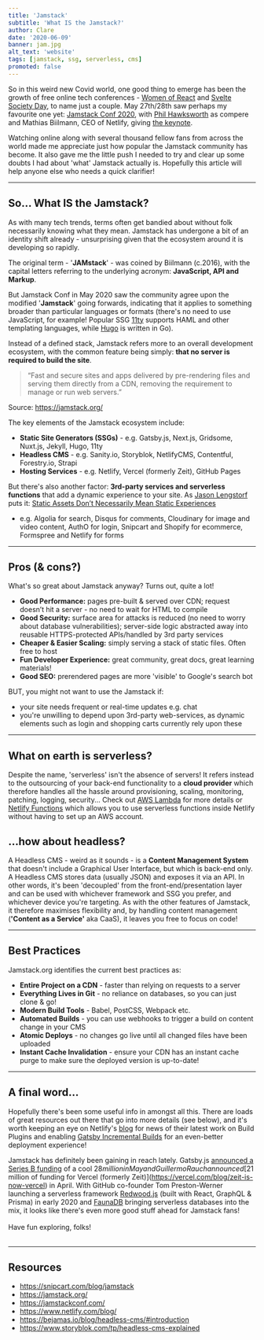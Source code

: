 ```yaml
---
title: 'Jamstack'
subtitle: 'What IS the Jamstack?'
author: Clare
date: '2020-06-09'
banner: jam.jpg
alt_text: 'website'
tags: [jamstack, ssg, serverless, cms]
promoted: false
---
```


So in this weird new Covid world, one good thing to emerge has been the growth of free online tech conferences - [Women of React](https://womenofreact.com/) and [Svelte Society Day](https://sveltesociety.dev/), to name just a couple. May 27th/28th saw perhaps my favourite one yet: [Jamstack Conf 2020](https://jamstackconf.com/), with [Phil Hawksworth](https://www.hawksworx.com/) as compere and Mathias Biilmann, CEO of Netlify, giving [the keynote](https://www.youtube.com/watch?v=w9yrrQBBKos).

Watching online along with several thousand fellow fans from across the world made me appreciate just how popular the Jamstack community has become. It also gave me the little push I needed to try and clear up some doubts I had about 'what' Jamstack actually is. Hopefully this article will help anyone else who needs a quick clarifier!

---

## So... What IS the Jamstack?

As with many tech trends, terms often get bandied about without folk necessarily knowing what they mean. Jamstack has undergone a bit of an identity shift already - unsurprising given that the ecosystem around it is developing so rapidly.

The original term - '**JAMstack**' - was coined by Biilmann (c.2016), with the capital letters referring to the underlying acronym: **JavaScript, API and Markup**.

But Jamstack Conf in May 2020 saw the community agree upon the modified '**Jamstack**' going forwards, indicating that it applies to something broader than particular languages or formats (there's no need to use JavaScript, for example! Popular SSG [11ty](https://www.11ty.dev/) supports HAML and other templating languages, while [Hugo](https://gohugo.io/) is written in Go).

Instead of a defined stack, Jamstack refers more to an overall development ecosystem, with the common feature being simply: **that no server is required to build the site**.

> “Fast and secure sites and apps delivered by pre-rendering files and serving them directly from a CDN, removing the requirement to manage or run web servers.”

Source: https://jamstack.org/

The key elements of the Jamstack ecosystem include:

- **Static Site Generators (SSGs)** - e.g. Gatsby.js, Next.js, Gridsome, Nuxt.js, Jekyll, Hugo, 11ty
- **Headless CMS** - e.g. Sanity.io, Storyblok, NetlifyCMS, Contentful, Forestry.io, Strapi
- **Hosting Services** - e.g. Netlify, Vercel (formerly Zeit), GitHub Pages

But there's also another factor: **3rd-party services and serverless functions** that add a dynamic experience to your site.
As [Jason Lengstorf](https://lengstorf.com/) puts it: [Static Assets Don’t Necessarily Mean Static Experiences](https://www.smashingmagazine.com/2019/12/dynamic-async-functionality-jamsstack-websites/)

- e.g. Algolia for search, Disqus for comments, Cloudinary for image and video content, AuthO for login, Snipcart and Shopify for ecommerce, Formspree and Netlify for forms

---

## Pros (& cons?)

What's so great about Jamstack anyway? Turns out, quite a lot!

- **Good Performance:** pages pre-built & served over CDN; request doesn’t hit a server - no need to wait for HTML to compile
- **Good Security:** surface area for attacks is reduced (no need to worry about database vulnerabilities); server-side logic abstracted away into reusable HTTPS-protected APIs/handled by 3rd party services
- **Cheaper & Easier Scaling:** simply serving a stack of static files. Often free to host
- **Fun Developer Experience:** great community, great docs, great learning materials!
- **Good SEO:** prerendered pages are more 'visible' to Google's search bot

BUT, you might not want to use the Jamstack if:

- your site needs frequent or real-time updates e.g. chat
- you're unwilling to depend upon 3rd-party web-services, as dynamic elements such as login and shopping carts currently rely upon these
  &nbsp;
  &nbsp;

---

## What on earth is serverless?

Despite the name, 'serverless' isn't the absence of servers! It refers instead to the outsourcing of your back-end functionality to a **cloud provider** which therefore handles all the hassle around provisioning, scaling, monitoring, patching, logging, security... Check out [AWS Lambda](https://docs.aws.amazon.com/lambda/latest/dg/welcome.html) for more details or [Netlify Functions](https://docs.netlify.com/functions/overview/) which allows you to use serverless functions inside Netlify without having to set up an AWS account.

## ...how about headless?

A Headless CMS - weird as it sounds - is a **Content Management System** that doesn't include a Graphical User Interface, but which is back-end only. A Headless CMS stores data (usually JSON) and exposes it via an API. In other words, it's been 'decoupled' from the front-end/presentation layer and can be used with whichever framework and SSG you prefer, and whichever device you're targeting. As with the other features of Jamstack, it therefore maximises flexibility and, by handling content management (**'Content as a Service'** aka CaaS), it leaves you free to focus on code!

---

## Best Practices

Jamstack.org identifies the current best practices as:

- **Entire Project on a CDN** - faster than relying on requests to a server
- **Everything Lives in Git** - no reliance on databases, so you can just clone & go!
- **Modern Build Tools** - Babel, PostCSS, Webpack etc.
- **Automated Builds** - you can use webhooks to trigger a build on content change in your CMS
- **Atomic Deploys** - no changes go live until all changed files have been uploaded
- **Instant Cache Invalidation** - ensure your CDN has an instant cache purge to make sure the deployed version is up-to-date!

---

## A final word...

Hopefully there's been some useful info in amongst all this. There are loads of great resources out there that go into more details (see below), and it's worth keeping an eye on Netlify's [blog](https://www.netlify.com/blog) for news of their latest work on Build Plugins and enabling [Gatsby Incremental Builds](https://www.netlify.com/blog/2020/04/23/enable-gatsby-incremental-builds-on-netlify/) for an even-better deployment experience!

Jamstack has definitely been gaining in reach lately. Gatsby.js [announced a Series B funding](https://www.gatsbyjs.org/blog/2020-05-27-announcing-series-b-funding/) of a cool $28 million in May and Guillermo Rauch announced [$21 million of funding for Vercel (formerly Zeit)](https://vercel.com/blog/zeit-is-now-vercel) in April. With GitHub co-founder Tom Preston-Werner launching a serverless framework [Redwood.js](https://redwoodjs.com/) (built with React, GraphQL & Prisma) in early 2020 and [FaunaDB](https://fauna.com/) bringing serverless databases into the mix, it looks like there's even more good stuff ahead for Jamstack fans!
&nbsp;  
&nbsp;  
Have fun exploring, folks!
&nbsp;  
&nbsp;

---

## Resources

- https://snipcart.com/blog/jamstack
- https://jamstack.org/
- https://jamstackconf.com/
- https://www.netlify.com/blog/
- https://bejamas.io/blog/headless-cms/#introduction
- https://www.storyblok.com/tp/headless-cms-explained

